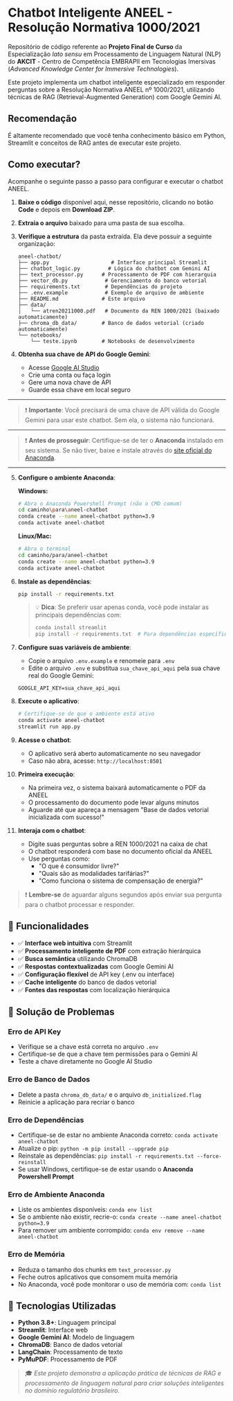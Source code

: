 # Chatbot Inteligente ANEEL - Resolução Normativa 1000/2021

Repositório de código referente ao **Projeto Final de Curso** da Especialização _lato sensu_ em Processamento de Linguagem Natural (NLP) do **AKCIT** - Centro de Competência EMBRAPII em Tecnologias Imersivas (_Advanced Knowledge Center for Immersive Technologies_).

Este projeto implementa um chatbot inteligente especializado em responder perguntas sobre a Resolução Normativa ANEEL nº 1000/2021, utilizando técnicas de RAG (Retrieval-Augmented Generation) com Google Gemini AI.

## Recomendação

É altamente recomendado que você tenha conhecimento básico em Python, Streamlit e conceitos de RAG antes de executar este projeto.

## Como executar?

Acompanhe o seguinte passo a passo para configurar e executar o chatbot ANEEL.

1. **Baixe o código** disponível aqui, nesse repositório, clicando no botão **Code** e depois em **Download ZIP**.

2. **Extraia o arquivo** baixado para uma pasta de sua escolha.

3. **Verifique a estrutura** da pasta extraída. Ela deve possuir a seguinte organização:
   ```
   aneel-chatbot/
   ├── app.py                    # Interface principal Streamlit
   ├── chatbot_logic.py         # Lógica do chatbot com Gemini AI
   ├── text_processor.py      # Processamento de PDF com hierarquia
   ├── vector_db.py            # Gerenciamento do banco vetorial
   ├── requirements.txt        # Dependências do projeto
   ├── .env.example            # Exemplo de arquivo de ambiente
   ├── README.md              # Este arquivo
   ├── data/
   │   └── atren20211000.pdf   # Documento da REN 1000/2021 (baixado automaticamente)
   ├── chroma_db_data/        # Banco de dados vetorial (criado automaticamente)
   └── notebooks/
       └── teste.ipynb        # Notebooks de desenvolvimento
   ```

4. **Obtenha sua chave de API do Google Gemini**:
   - Acesse [Google AI Studio](https://aistudio.google.com/app/apikey)
   - Crie uma conta ou faça login
   - Gere uma nova chave de API
   - Guarde essa chave em local seguro

---

> ❗ **Importante**: Você precisará de uma chave de API válida do Google Gemini para usar este chatbot. Sem ela, o sistema não funcionará.

---

> ❗ **Antes de prosseguir**: Certifique-se de ter o **Anaconda** instalado em seu sistema. Se não tiver, baixe e instale através do [site oficial do Anaconda](https://www.anaconda.com/products/distribution).

---

5. **Configure o ambiente Anaconda**:

   **Windows:**
   ```bash
   # Abra o Anaconda Powershell Prompt (não o CMD comum)
   cd caminho\para\aneel-chatbot
   conda create --name aneel-chatbot python=3.9
   conda activate aneel-chatbot
   ```

   **Linux/Mac:**
   ```bash
   # Abra o terminal
   cd caminho/para/aneel-chatbot
   conda create --name aneel-chatbot python=3.9
   conda activate aneel-chatbot
   ```

6. **Instale as dependências**:
   ```bash
   pip install -r requirements.txt
   ```
   
   > 💡 **Dica**: Se preferir usar apenas conda, você pode instalar as principais dependências com:
   > ```bash
   > conda install streamlit
   > pip install -r requirements.txt  # Para dependências específicas não disponíveis no conda
   > ```

7. **Configure suas variáveis de ambiente**:
   - Copie o arquivo `.env.example` e renomeie para `.env`
   - Edite o arquivo `.env` e substitua `sua_chave_api_aqui` pela sua chave real do Google Gemini:
   
   ```
   GOOGLE_API_KEY=sua_chave_api_aqui
   ```

8. **Execute o aplicativo**:
   ```bash
   # Certifique-se de que o ambiente está ativo
   conda activate aneel-chatbot
   streamlit run app.py
   ```

9. **Acesse o chatbot**:
   - O aplicativo será aberto automaticamente no seu navegador
   - Caso não abra, acesse: `http://localhost:8501`

10. **Primeira execução**:
    - Na primeira vez, o sistema baixará automaticamente o PDF da ANEEL
    - O processamento do documento pode levar alguns minutos
    - Aguarde até que apareça a mensagem "Base de dados vetorial inicializada com sucesso!"

11. **Interaja com o chatbot**:
    - Digite suas perguntas sobre a REN 1000/2021 na caixa de chat
    - O chatbot responderá com base no documento oficial da ANEEL
    - Use perguntas como:
      - "O que é consumidor livre?"
      - "Quais são as modalidades tarifárias?"
      - "Como funciona o sistema de compensação de energia?"

> ❗ **Lembre-se** de aguardar alguns segundos após enviar sua pergunta para o chatbot processar e responder.

## 🔧 Funcionalidades

- ✅ **Interface web intuitiva** com Streamlit
- ✅ **Processamento inteligente de PDF** com extração hierárquica
- ✅ **Busca semântica** utilizando ChromaDB
- ✅ **Respostas contextualizadas** com Google Gemini AI
- ✅ **Configuração flexível** de API key (.env ou interface)
- ✅ **Cache inteligente** do banco de dados vetorial
- ✅ **Fontes das respostas** com localização hierárquica

## 🐛 Solução de Problemas

### Erro de API Key
- Verifique se a chave está correta no arquivo `.env`
- Certifique-se de que a chave tem permissões para o Gemini AI
- Teste a chave diretamente no Google AI Studio

### Erro de Banco de Dados
- Delete a pasta `chroma_db_data/` e o arquivo `db_initialized.flag`
- Reinicie a aplicação para recriar o banco

### Erro de Dependências
- Certifique-se de estar no ambiente Anaconda correto: `conda activate aneel-chatbot`
- Atualize o pip: `python -m pip install --upgrade pip`
- Reinstale as dependências: `pip install -r requirements.txt --force-reinstall`
- Se usar Windows, certifique-se de estar usando o **Anaconda Powershell Prompt**

### Erro de Ambiente Anaconda
- Liste os ambientes disponíveis: `conda env list`
- Se o ambiente não existir, recrie-o: `conda create --name aneel-chatbot python=3.9`
- Para remover um ambiente corrompido: `conda env remove --name aneel-chatbot`

### Erro de Memória
- Reduza o tamanho dos chunks em `text_processor.py`
- Feche outros aplicativos que consomem muita memória
- No Anaconda, você pode monitorar o uso de memória com: `conda list`

## 📝 Tecnologias Utilizadas

- **Python 3.8+**: Linguagem principal
- **Streamlit**: Interface web
- **Google Gemini AI**: Modelo de linguagem
- **ChromaDB**: Banco de dados vetorial
- **LangChain**: Processamento de texto
- **PyMuPDF**: Processamento de PDF

> 🎓 *Este projeto demonstra a aplicação prática de técnicas de RAG e processamento de linguagem natural para criar soluções inteligentes no domínio regulatório brasileiro.*

